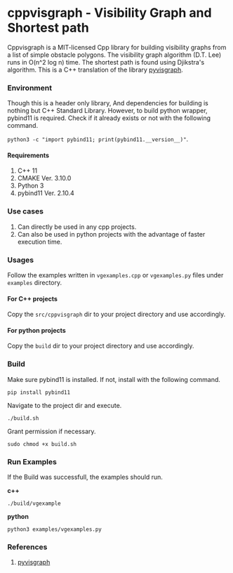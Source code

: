 <!--
The MIT License (MIT)

Copyright (c) 2023 MIEA MD EMON 
https://github.com/emranemon

Permission is hereby granted, free of charge, to any person obtaining a copy
of this software and associated documentation files (the "Software"), to deal
in the Software without restriction, including without limitation the rights
to use, copy, modify, merge, publish, distribute, sublicense, and/or sell
copies of the Software, and to permit persons to whom the Software is
furnished to do so, subject to the following conditions:

The above copyright notice and this permission notice shall be included in all
copies or substantial portions of the Software.

THE SOFTWARE IS PROVIDED "AS IS", WITHOUT WARRANTY OF ANY KIND, EXPRESS OR
IMPLIED, INCLUDING BUT NOT LIMITED TO THE WARRANTIES OF MERCHANTABILITY,
FITNESS FOR A PARTICULAR PURPOSE AND NONINFRINGEMENT. IN NO EVENT SHALL THE
AUTHORS OR COPYRIGHT HOLDERS BE LIABLE FOR ANY CLAIM, DAMAGES OR OTHER
LIABILITY, WHETHER IN AN ACTION OF CONTRACT, TORT OR OTHERWISE, ARISING FROM,
OUT OF OR IN CONNECTION WITH THE SOFTWARE OR THE USE OR OTHER DEALINGS IN THE
SOFTWARE.
-->

# cppvisgraph - Visibility Graph and Shortest path
Cppvisgraph is a MIT-licensed Cpp library for building visibility graphs from a list of simple obstacle polygons. The visibility graph algorithm (D.T. Lee) runs in O(n^2 log n) time. The shortest path is found using Djikstra's algorithm. This is a C++ translation of the library 
[pyvisgraph](https://github.com/TaipanRex/pyvisgraph/tree/master).
### Environment
Though this is a header only library, And dependencies for building is nothing but C++ Standard Library. 
However, to build python wrapper, pybind11 is required. Check if it already exists or not with the following command.

`python3 -c "import pybind11; print(pybind11.__version__)"`.
#### Requirements
1. C++ 11
2. CMAKE Ver. 3.10.0
3. Python 3
4. pybind11 Ver. 2.10.4
### Use cases
1. Can directly be used in any cpp projects. 
2. Can also be used in python projects with the advantage of faster execution time.
### Usages
Follow the examples written in `vgexamples.cpp` or `vgexamples.py` files under `examples` directory.
#### For C++ projects
Copy the `src/cppvisgraph` dir to your project directory and use accordingly.
#### For python projects
Copy the `build` dir to your project directory and use accordingly.
### Build
Make sure pybind11 is installed. If not, install with the following command.
```
pip install pybind11
```
Navigate to the project dir and execute.
```
./build.sh
```
Grant permission if necessary.
```
sudo chmod +x build.sh
```
### Run Examples
If the Build was successfull, the examples should run.

**c++**
```
./build/vgexample
```
**python**
```
python3 examples/vgexamples.py
```
### References
1. [pyvisgraph](https://github.com/TaipanRex/pyvisgraph/tree/master)